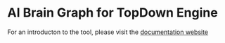 # AI Brain Graph for TopDown Engine

For an introducton to the tool, please visit the [documentation website](https://thebitcave.gitbook.io/ai-brain-extensions-docs/)
